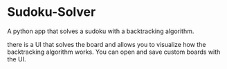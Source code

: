 # Sudoku-Solver
A python app that solves a sudoku with a backtracking algorithm.

there is a UI that solves the board and allows you to visualize how the backtracking algorithm works.
You can open and save custom boards with the UI.

